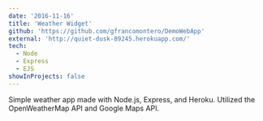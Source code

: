 ```yaml
---
date: '2016-11-16'
title: 'Weather Widget'
github: 'https://github.com/gfrancomontero/DemoWebApp'
external: 'http://quiet-dusk-89245.herokuapp.com/'
tech:
  - Node
  - Express
  - EJS
showInProjects: false
---
```


Simple weather app made with Node.js, Express, and Heroku. Utilized the OpenWeatherMap API and Google Maps API.
